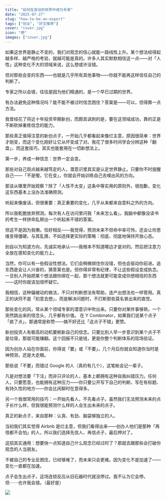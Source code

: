 ```yaml
---
title: "如何在变动的世界中成为专家"
date: "2025-07-27"
slug: "how-to-be-an-expert"
tags: ["创业", "好文推荐"]
cover: "cover.jpg"
icon: "😎"
images: ["cover.jpg"]
---
```

如果这世界是静止不变的，我们对观念的信心就能一路线性上升。某个想法经得起越多样、越严格的考验，就越可能是真的。许多人其实默默相信这一点——对「人性」这种变化不大的领域来说，这么想或许没错。



但对那些会变的东西——也就是几乎所有其他事物——你就不能再这样信任自己的判断了。



专家之所以会错，往往是因为他们精通的，是一个早已过期的世界。



有办法避免这种情况吗？能不能不被过时信念困住？答案是——可以，但得靠一点方法。



我曾经花了将近十年投资早期新创，而颇具讽刺的是，要在这领域成功，靠的正是不断砍掉重练信念的能力。



那些真正值得注意的新创点子，一开始几乎都看起来像烂主意，原因很简单：世界才刚变，而这个变化刚好让它从坏变成了对。我花了很多时间学会分辨这种「翻盘」，而这套技巧，其实也能套用在一切新想法上。



第一步，养成一种信念：世界一定会变。



那些对自己观点越来越笃定的人，潜意识里其实是认定世界静止。只要你不时提醒自己——「不是喔，它在变」，你就会开始训练自己去嗅出风的方向。



那该从哪里开始观察？除了「人性不太变」这条中等实用的原则外，很抱歉，变化这东西基本上没办法准确预测。



听起来像废话，但很重要：真正重要的变化，几乎从来都来自意料之外的方向。



所以我乾脆放弃预测。每次有人在访问里问我「未来怎么看」，我脑中都像没读书的考生一样拼命乱掰出一个听起来不错的答案。



但这不是因为我懒。恰好相反——我觉得，预测未来不但命中率可怜，还会让你思维变得僵硬。与其乱猜，不如选择更实际的策略：彻底、彻底地保持开放心态。



别自以为知道方向，先诚实地承认——我根本不知道哪边才是对的。然后把注意力全放在感知变化的能力上。



当然，你可以有一些假设性想法。它们会稍微绑住你没错，但也会驱动你前进。追东西是会让人兴奋的，猜答案也是。但你得非常有纪律，不让这些假设变成执念。
一旦别人开始把某个想法跟你绑在一起，那个想法就更可能变成你想相信的东西——这时你就该加倍怀疑它。



我相信，这种偏被动的做法，不只对判断想法有帮助，连产出想法也一样管用。真正的诀窍不是「刻意去想」，而是解决问题时，不打断那些莫名冒出来的直觉。



那些变化的风，常从某个领域专家的潜意识中吹出来。只要你对某件事够熟，一个突然跳出来的怪念头，几乎都有价值。
在 Y Combinator，如果我们说某个点子「疯了点」，那通常是称赞——搞不好还比「这点子不错」更赞。



新创投资人有极高的动机要刷新自己的信念。只要比别人早一步意识到某个点子不是垃圾，那就可能赚翻。这个回报不只是钱，更是你整个判断体系的现场验证。



因为创办人站在你面前，你得说「要」或「不要」，几个月后你就会知道你当时是神预测，还是大走眼。



那些说「不要」而错过 Google 的人（真的有几个），这笔帐会记一辈子。



凡是对想法要「下注」而非只评论的人，基本上都拥有这种自我纠错压力。任何人，只要愿意，也能拥有这种压力——你只要公开写下自己的判断。写在有标题、有持久性的地方——你会比闲聊时在意得多。



另一个我很常用的技巧：一开始先看人，不先看点子。虽然我们无法预测未来的点子长什么样，但我很能预测什么样的人会生出未来的点子。



真正的新点子，来自那种：认真、有劲、脑袋够独立的人。



当初我们其实觉得 Airbnb 是烂主意，但我们看得出来——创办人他们是那种「再怪都不会怕」的人，所以我们选择先信人、再信点子，最后押对了。



这招其实通用：想要快一点知道自己什么观念已经过时了？那就去跟那些会打破你观念的人当朋友。



不被自己的专业反困住，已经够难了，而未来只会更难。因为变化不是加速了——变化一直都在加速。



点子会生出点子，这场连锁反应从旧石器时代就没停过。我不认为它会停。
但⋯⋯也许我会错。（最好是）




![](https://prod-files-secure.s3.us-west-2.amazonaws.com/112d0858-5090-4d34-a606-b75eb8d65fd2/46476355-9cf3-4e99-9b7a-3531bc426380/1000202064.png?X-Amz-Algorithm=AWS4-HMAC-SHA256&X-Amz-Content-Sha256=UNSIGNED-PAYLOAD&X-Amz-Credential=ASIAZI2LB46626T3GSJ5%2F20251028%2Fus-west-2%2Fs3%2Faws4_request&X-Amz-Date=20251028T074428Z&X-Amz-Expires=3600&X-Amz-Security-Token=IQoJb3JpZ2luX2VjEAAaCXVzLXdlc3QtMiJIMEYCIQDtdypQPYBDv%2BpffVWuwX7KI1lYFtTMIYYB06dfI3iLOQIhAK3Q1vooxJm17zU9%2BVoEOfM%2F9iDoa6zwBdZC81vWNb5DKogECLn%2F%2F%2F%2F%2F%2F%2F%2F%2F%2FwEQABoMNjM3NDIzMTgzODA1IgxZJZkBEb%2FsSB8KUQEq3AO%2BPEZe2fk7gVV%2FIyJFkwXDxOE0hmqRJr8gbrTH9FjJoVS7bWiUQ%2FPch5QXI8vRilY8uwizgOM67fZq7AD%2Fmf05OfI4yLp5FFEE8kL0ybXfE3%2BkK90VlDh48zTF7MM90W5%2FZQLYNNuD4t07gU3YxCeCJZ5VDbZ7RoAdatnjwIcySYijlB1EQCmjfKQtRuaYxyM%2FUxCH7DPeHzFKPGeZDF8RXbzaZQQ%2FhcutKR4vXlQRi4Ny2znLoKCXWNd6jxlFNQZznH6oTODsQ%2FDa%2FKinLMi9I4KzQyKumPiFHdQBCAQjLnVrUO2x7sKTV5kyyhyHAd3omM7%2BaxpZwa%2BjymHUVC9lXbcH%2FeOEKiosInPYABjrdarNWyW7Ef3OF1M0V2N5D5WeSIt8wSDL16VXSEOu7ChqeVkaSNymfoDDP0Y5FfgEBsgtFSDxZnItHvqJNhJXm%2FjP7fawqc%2BKY9Gn4nOfLuiuPD92uBYWjh0ayfovtTCC7PwcfoAXNBIDyt2iZcAcZnq2vz04R6lTZG%2B%2BEB4T%2BaKZyJgluVqhCZrEM6NXnTAeii%2Fdflg3YGxaBqWVQMV9DGW9rVIk9B7Wdy9fEqiNFaWr6zf%2Bqfs5L04u%2BAOBvZA2wcRZxbw6x65PAZLA5DCv4oHIBjqkAX2UoxS0YV1V31Qiy3INliDOSKrYJhJjOZVeAdnsIeRwQroeCA2tzEavkxgBphbCqPuGhPzJabe3zeBXQRbdZqgBE%2FEdF4HZ5dWcYXHsDQczZatTT7T52r9u1vgMgPr99maTEOrXL17RDOz6Ohr73npB0i2BoaZgKwdqgLP0gCzDL4tKeoDTMgb21RekBPSkLX8COiHKfOkfcWPB75Wwenw0A0l3&X-Amz-Signature=2034be193fd2c8a539e868afd50251d0be60dfa8d7297d6ef8192af9c320aa5b&X-Amz-SignedHeaders=host&x-amz-checksum-mode=ENABLED&x-id=GetObject)

